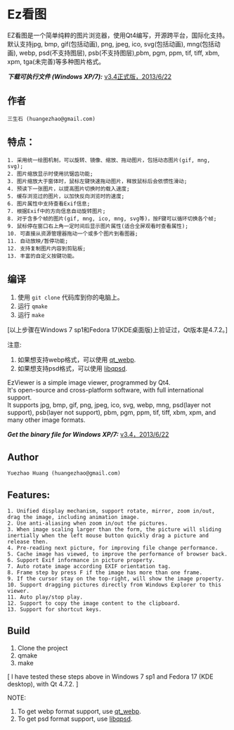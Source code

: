 Ez看图
=======

EZ看图是一个简单纯粹的图片浏览器，使用Qt4编写，开源跨平台，国际化支持。   
默认支持jpg, bmp, gif(包括动画), png, jpeg, ico, svg(包括动画), mng(包括动画), webp, psd(不支持图层), psb(不支持图层),pbm, pgm, ppm, tif, tiff, xbm, xpm, tga(未完善)等多种图片格式。

***下载可执行文件 (Windows XP/7):*** [v3.4正式版，2013/6/22](http://goo.gl/N3XPP)

作者
--------------------
    三生石 (huangezhao@gmail.com)	
    
特点：
--------------------
    1. 采用统一绘图机制，可以旋转、镜像、缩放、拖动图片，包括动态图片(gif, mng, svg);
    2. 图片缩放显示时使用抗锯齿功能;
    3. 图片缩放大于窗体时，鼠标左键快速拖动图片，释放鼠标后会依惯性滑动;
    4. 预读下一张图片，以提高图片切换时的载入速度;
    5. 缓存浏览过的图片，以加快反向浏览时的速度;
    6. 图片属性中支持查看Exif信息;
    7. 根据Exif中的方向信息自动旋转图片;
    8. 对于含多个帧的图片(gif, mng, ico, mng, svg等)，按F键可以循环切换各个帧;
    9. 鼠标停在窗口右上角一定时间后显示图片属性(适合全屏观看时查看属性);
    10. 可直接从资源管理器拖动一个或多个图片到看图器;
    11. 自动放映/暂停功能;
    12. 支持复制图片内容到剪贴板;
    13. 丰富的自定义按键功能。

编译
--------------------
1. 使用 `git clone` 代码库到你的电脑上。
2. 运行 `qmake`
3. 运行 `make`

[以上步骤在Windows 7 sp1和Fedora 17(KDE桌面版)上验证过，Qt版本是4.7.2。]

注意: 

1. 如果想支持webp格式，可以使用 [qt_webp](http://github.com/cor3ntin/qt_webp).
2. 如果想支持psd格式，可以使用 [libqpsd](http://github.com/Code-ReaQtor/libqpsd).
    
    
EzViewer is a simple image viewer, programmed by Qt4.   
It's open-source and cross-platform software, with full international support.   
It supports jpg, bmp, gif, png, jpeg, ico, svg, webp, mng, psd(layer not support), psb(layer not support), pbm, pgm, ppm, tif, tiff, xbm, xpm, and many other image formats.

***Get the binary file for Windows XP/7:*** [v3.4，2013/6/22](http://goo.gl/N3XPP)

Author
--------------------
	Yuezhao Huang (huangezhao@gmail.com)	
    
Features:
--------------------
    1. Unified display mechanism, support rotate, mirror, zoom in/out, drag the image, including animation image.
    2. Use anti-aliasing when zoom in/out the pictures.
    3. When image scaling larger than the form, the picture will sliding inertially when the left mouse button quickly drag a picture and release then.
    4. Pre-reading next picture, for improving file change performance.
    5. Cache image has viewed, to improve the performance of browser back.
    6. Support Exif informance in picture property.
    7. Auto rotate image according EXIF orientation tag.
    8. Frame step by press F if the image has more than one frame.
    9. If the cursor stay on the top-right, will show the image property.
    10. Support dragging pictures directly from Windows Explorer to this viewer.
    11. Auto play/stop play.
    12. Support to copy the image content to the clipboard.
    13. Support for shortcut keys.

Build
--------------------
1. Clone the project
2. qmake
3. make

[ I have tested these steps above in Windows 7 sp1 and Fedora 17 (KDE desktop), with Qt 4.7.2. ]

NOTE: 

1. To get webp format support, use [qt_webp](http://github.com/cor3ntin/qt_webp).
2. To get psd format support, use [libqpsd](http://github.com/Code-ReaQtor/libqpsd).
